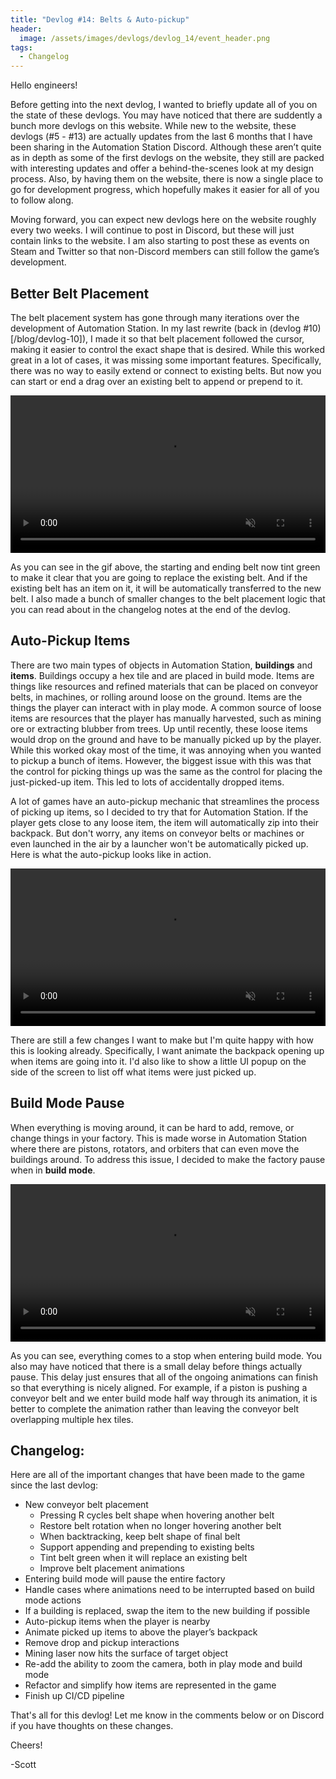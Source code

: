 ```yaml
---
title: "Devlog #14: Belts & Auto-pickup"
header: 
  image: /assets/images/devlogs/devlog_14/event_header.png
tags:
  - Changelog
---
```


Hello engineers!

Before getting into the next devlog, I wanted to briefly update all of you on the state of these devlogs. You may have noticed that there are suddently a bunch more devlogs on this website. While new to the website, these devlogs (#5 - #13) are actually updates from the last 6 months that I have been sharing in the Automation Station Discord. Although these aren’t quite as in depth as some of the first devlogs on the website, they still are packed with interesting updates and offer a behind-the-scenes look at my design process. Also, by having them on the website, there is now a single place to go for development progress, which hopefully makes it easier for all of you to follow along.

Moving forward, you can expect new devlogs here on the website roughly every two weeks. I will continue to post in Discord, but these will just contain links to the website. I am also starting to post these as events on Steam and Twitter so that non-Discord members can still follow the game’s development.

## Better Belt Placement

The belt placement system has gone through many iterations over the development of Automation Station. In my last rewrite (back in (devlog #10)[/blog/devlog-10]), I made it so that belt placement followed the cursor, making it easier to control the exact shape that is desired. While this worked great in a lot of cases, it was missing some important features. Specifically, there was no way to easily extend or connect to existing belts. But now you can start or end a drag over an existing belt to append or prepend to it.

<video width="100%" autoplay="autoplay" loop="true" muted>
  <source src="https://i.imgur.com/YkFPnjA.mp4" type="video/mp4" />
</video>

As you can see in the gif above, the starting and ending belt now tint green to make it clear that you are going to replace the existing belt. And if the existing belt has an item on it, it will be automatically transferred to the new belt. I also made a bunch of smaller changes to the belt placement logic that you can read about in the changelog notes at the end of the devlog.


## Auto-Pickup Items

There are two main types of objects in Automation Station, **buildings** and **items**. Buildings occupy a hex tile and are placed in build mode. Items are things like resources and refined materials that can be placed on conveyor belts, in machines, or rolling around loose on the ground. Items are the things the player can interact with in play mode. A common source of loose items are resources that the player has manually harvested, such as mining ore or extracting blubber from trees. Up until recently, these loose items would drop on the ground and have to be manually picked up by the player. While this worked okay most of the time, it was annoying when you wanted to pickup a bunch of items. However, the biggest issue with this was that the control for picking things up was the same as the control for placing the just-picked-up item. This led to lots of accidentally dropped items. 

A lot of games have an auto-pickup mechanic that streamlines the process of picking up items, so I decided to try that for Automation Station. If the player gets close to any loose item, the item will automatically zip into their backpack. But don't worry, any items on conveyor belts or machines or even launched in the air by a launcher won't be automatically picked up. Here is what the auto-pickup looks like in action.

<video width="100%" autoplay="autoplay" loop="true" muted>
  <source src="https://i.imgur.com/T1WY7Br.mp4" type="video/mp4" />
</video>

There are still a few changes I want to make but I'm quite happy with how this is looking already. Specifically, I want animate the backpack opening up when items are going into it. I'd also like to show a little UI popup on the side of the screen to list off what items were just picked up. 

## Build Mode Pause

When everything is moving around, it can be hard to add, remove, or change things in your factory. This is made worse in Automation Station where there are pistons, rotators, and orbiters that can even move the buildings around. To address this issue, I decided to make the factory pause when in **build mode**.

<video width="100%" autoplay="autoplay" loop="true" muted>
  <source src="https://i.imgur.com/mIZehzt.mp4" type="video/mp4" />
</video>

As you can see, everything comes to a stop when entering build mode. You also may have noticed that there is a small delay before things actually pause. This delay just ensures that all of the ongoing animations can finish so that everything is nicely aligned. For example, if a piston is pushing a conveyor belt and we enter build mode half way through its animation, it is better to complete the animation rather than leaving the conveyor belt overlapping multiple hex tiles.

## Changelog:

Here are all of the important changes that have been made to the game since the last devlog:
- New conveyor belt placement
    - Pressing R cycles belt shape when hovering another belt
    - Restore belt rotation when no longer hovering another belt
    - When backtracking, keep belt shape of final belt
    - Support appending and prepending to existing belts
    - Tint belt green when it will replace an existing belt
    - Improve belt placement animations
- Entering build mode will pause the entire factory
- Handle cases where animations need to be interrupted based on build mode actions
- If a building is replaced, swap the item to the new building if possible
- Auto-pickup items when the player is nearby
- Animate picked up items to above the player’s backpack
- Remove drop and pickup interactions
- Mining laser now hits the surface of target object
- Re-add the ability to zoom the camera, both in play mode and build mode
- Refactor and simplify how items are represented in the game
- Finish up CI/CD pipeline

That's all for this devlog! Let me know in the comments below or on Discord if you have thoughts on these changes. 

Cheers!

-Scott